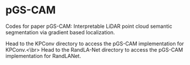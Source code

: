 # pGS-CAM
Codes for paper pGS-CAM: Interpretable LiDAR point cloud semantic segmentation via gradient based localization.

Head to the KPConv directory to access the pGS-CAM implementation for KPConv.<\br>
Head to the RandLA-Net directory to access the pGS-CAM implementation for RandLANet.

